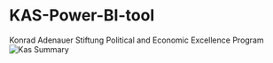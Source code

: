 # KAS-Power-BI-tool
Konrad Adenauer Stiftung Political and Economic Excellence Program 
![Kas Summary](https://user-images.githubusercontent.com/47668423/76143393-5dd77f00-6077-11ea-84db-80d88e9dce2f.jpg)
